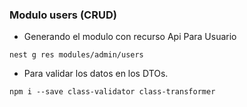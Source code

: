 ### Modulo users (CRUD)
- Generando el modulo con recurso Api Para Usuario
```
nest g res modules/admin/users
```
- Para validar los datos en los DTOs.
```
npm i --save class-validator class-transformer
``` 